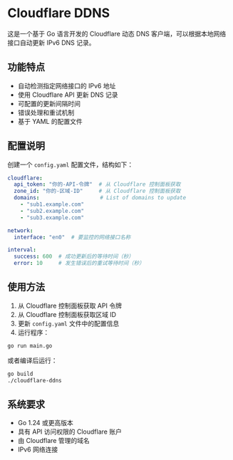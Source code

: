 # Cloudflare DDNS

这是一个基于 Go 语言开发的 Cloudflare 动态 DNS 客户端，可以根据本地网络接口自动更新 IPv6 DNS 记录。

## 功能特点

- 自动检测指定网络接口的 IPv6 地址
- 使用 Cloudflare API 更新 DNS 记录
- 可配置的更新间隔时间
- 错误处理和重试机制
- 基于 YAML 的配置文件

## 配置说明

创建一个 `config.yaml` 配置文件，结构如下：

```yaml
cloudflare:
  api_token: "你的-API-令牌"  # 从 Cloudflare 控制面板获取
  zone_id: "你的-区域-ID"     # 从 Cloudflare 控制面板获取
  domains:                   # List of domains to update
    - "sub1.example.com"
    - "sub2.example.com"
    - "sub3.example.com"

network:
  interface: "en0"  # 要监控的网络接口名称

interval:
  success: 600  # 成功更新后的等待时间（秒）
  error: 10     # 发生错误后的重试等待时间（秒）
```

## 使用方法

1. 从 Cloudflare 控制面板获取 API 令牌
2. 从 Cloudflare 控制面板获取区域 ID
3. 更新 `config.yaml` 文件中的配置信息
4. 运行程序：

```bash
go run main.go
```

或者编译后运行：

```bash
go build
./cloudflare-ddns
```

## 系统要求

- Go 1.24 或更高版本
- 具有 API 访问权限的 Cloudflare 账户
- 由 Cloudflare 管理的域名
- IPv6 网络连接